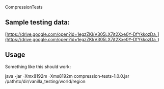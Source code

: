CompressionTests

## Sample testing data:

[https://drive.google.com/open?id=1egzZKkV305LX7jt2Xxe0Y-DfYkkozDa_](https://drive.google.com/open?id=1egzZKkV305LX7jt2Xxe0Y-DfYkkozDa_)

## Usage
Something like this should work:

java -jar -Xmx8192m -Xms8192m compression-tests-1.0.0.jar /path/to/dir/vanilla_testing/world/region
